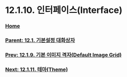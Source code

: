 # 12.1.10. 인터페이스(Interface)

### [Home](./00-home.md)
### [Parent: 12.1. 기본설정 대화상자](./12-01-00-preference-dialog.md)
### [Prev: 12.1.9. 기본 이미지 격자(Default Image Grid)](./12-01-09-default-image-grid.md)
### [Next: 12.1.11. 테마(Theme)](./12-01-11-theme.md)
